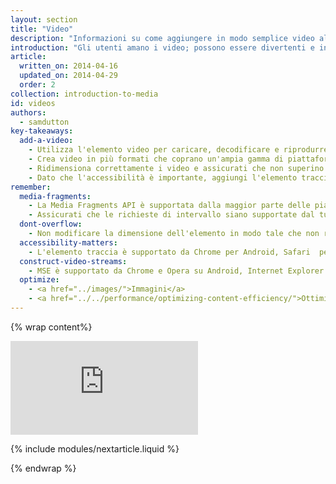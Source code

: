 ```yaml
---
layout: section
title: "Video"
description: "Informazioni su come aggiungere in modo semplice video al tuo sito e assicurare la migliore esperienza agli utenti, su qualsiasi dispositivo."
introduction: "Gli utenti amano i video; possono essere divertenti e informativi. Sui dispositivi mobili, i video possono essere un modo più immediato per acquisire informazioni. Tuttavia, i video consumano larghezza di banda e non funzionano allo stesso modo su tutte le piattaforme. Agli utenti non piace attendere troppo durante il caricamento dei video o premere Riproduci senza che nulla accada. Scopri di più sul modo più semplice per aggiungere video al tuo sito e assicurare la migliore esperienza agli utenti su qualsiasi dispositivo."
article:
  written_on: 2014-04-16
  updated_on: 2014-04-29
  order: 2
collection: introduction-to-media
id: videos
authors:
  - samdutton
key-takeaways:
  add-a-video:
    - Utilizza l'elemento video per caricare, decodificare e riprodurre video sul tuo sito.
    - Crea video in più formati che coprano un'ampia gamma di piattaforme mobili.
    - Ridimensiona correttamente i video e assicurati che non superino le capacità dei relativi contenitori.
    - Dato che l'accessibilità è importante, aggiungi l'elemento traccia come una componente dell'elemento video.
remember:
  media-fragments:
    - La Media Fragments API è supportata dalla maggior parte delle piattaforme, eccetto iOS.
    - Assicurati che le richieste di intervallo siano supportate dal tuo server. Le richieste di intervallo sono attivate per impostazione predefinita nella maggior parte dei server; tuttavia, alcuni servizi di hosting potrebbero disabilitarle.
  dont-overflow:
    - Non modificare la dimensione dell'elemento in modo tale che non rispetti le proporzioni del video originale. Lo schiacciamento e l'allungamento creano un effetto sgradevole.
  accessibility-matters:
    - L'elemento traccia è supportato da Chrome per Android, Safari  per iOS e tutti gli attuali browser su desktop, eccetto Firefox (vedi <a href="http://caniuse.com/track" title="Stato supporto elemento traccia">caniuse.com/track</a>). Sono disponibili anche diversi polyfill. Si consiglia di utilizzare <a href='//www.delphiki.com/html5/playr/' title='Polyfill elemento traccia Playr'>Playr</a> o <a href='//captionatorjs.com/' title='Captionator track'>Captionator</a>.
  construct-video-streams:
    - MSE è supportato da Chrome e Opera su Android, Internet Explorer 11 e Chrome per desktop, con supporto pianificato per <a href='http://wiki.mozilla.org/Platform/MediaSourceExtensions' title='Sequenza temporale di implementazione MSE Firefox'>Firefox</a>.
  optimize:
    - <a href="../images/">Immagini</a>
    - <a href="../../performance/optimizing-content-efficiency/">Ottimizzazione dell'efficienza nei contenuti</a>
---
```


{% wrap content%}

<div class="media media--video">
  <iframe src="https://www.youtube.com/embed/j5fYOYrsocs?controls=2&modestbranding=1&showinfo=0&utm-source=crdev-wf" frameborder="0" allowfullscreen=""></iframe>
</div>

{% include modules/nextarticle.liquid %}

{% endwrap %}

